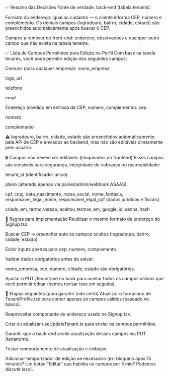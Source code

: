 ✅ Resumo das Decisões
Fonte de verdade: back-end (tabela tenants).

Formato do endereço: igual ao cadastro — o cliente informa CEP, número e complemento. Os demais campos (logradouro, bairro, cidade, estado) são preenchidos automaticamente após buscar o CEP.

Campos a remover do front-end: endereco, observacoes e qualquer outro campo que não exista na tabela tenants.

✅ Lista de Campos Permitidos para Edição no Perfil
Com base na tabela tenants, você pode permitir edição dos seguintes campos:

Comuns (para qualquer empresa):
nome_empresa

logo_url

telefone

email

Endereço (dividido em entrada de CEP, número, complemento):
cep

numero

complemento

⚠️ logradouro, bairro, cidade, estado são preenchidos automaticamente pela API de CEP e enviados ao backend, mas não são editáveis diretamente pelo usuário.

🔒 Campos não devem ser editáveis (bloqueados no frontend)
Esses campos são sensíveis para segurança, integridade de cobrança ou rastreabilidade:

tenant_id (identificador único)

plano (alterado apenas via painel/admin/webhook ASAAS)

cpf, cnpj, data_nascimento, razao_social, nome_fantasia, responsavel_legal_nome, responsavel_legal_cpf (dados jurídicos e fiscais)

criado_em, termo_versao, aceitou_termos_em, google_id, senha_hash

🧩 Regras para Implementação
Reutilizar o mesmo formato de endereço do Signup.tsx

Buscar CEP → preencher auto os campos ocultos (logradouro, bairro, cidade, estado).

Exibir inputs apenas para cep, numero, complemento.

Validar dados obrigatórios antes de salvar:

nome_empresa, cep, numero, cidade, estado são obrigatórios.

Ajustar o PUT /tenant/me no back para aceitar todos os campos válidos que você permitir editar (iremos revisar isso em seguida).

🔁 Etapas seguintes (para garantir tudo certo)
 Atualizar o formulário de TenantProfile.tsx para conter apenas os campos válidos (baseado no banco).

 Reaproveitar componente de endereço usado no Signup.tsx.

 Criar ou atualizar useUpdateTenant.ts para enviar os campos permitidos.

 Garantir que o back-end aceite atualização desses campos via PUT /tenant/me.

 Testar comportamento de atualização e exibição.

 Adicionar temporizador de edição se necessário (ex: bloqueio após 15 minutos? Um botão “Editar” que habilita os campos por 5 min? Podemos discutir isso).